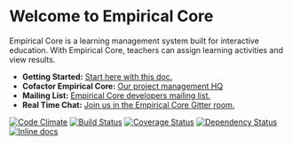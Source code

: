 # Welcome to Empirical Core

Empirical Core is a learning management system built for interactive education. With Empirical Core, teachers can assign learning activities and view results. 

- **Getting Started:** [Start here with this doc.](/Getting-Started) 
- **Cofactor Empirical Core:** [Our project management HQ](http://www.empirical.org/cofactor/teams/compass)
- **Mailing List:** [Empirical Core developers mailing list.](https://groups.google.com/forum/#!forum/empirical-core)
- **Real Time Chat:** [Join us in the Empirical Core Gitter room.](https://gitter.im/empirical-org)

[![Code Climate](https://codeclimate.com/github/empirical-org/Compass.png)](https://codeclimate.com/github/empirical-org/Compass)
[![Build Status](https://drone.io/github.com/empirical-org/Compass/status.png)](https://drone.io/github.com/empirical-org/Compass/latest)
[![Coverage Status](https://coveralls.io/repos/empirical-org/Compass/badge.png?branch=master)](https://coveralls.io/r/empirical-org/Compass?branch=master)
[![Dependency Status](https://gemnasium.com/empirical-org/Compass.png)](https://gemnasium.com/empirical-org/Compass)
[![Inline docs](http://inch-ci.org/github/empirical-org/empirical-core.png?branch=develop)](http://inch-ci.org/github/empirical-org/empirical-core)




